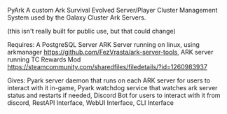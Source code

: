 PyArk
A custom Ark Survival Evolved Server/Player Cluster Management System used by the Galaxy Cluster Ark Servers.

(this isn't really built for public use, but that could change)

Requires:
A PostgreSQL Server
ARK Server running on linux, using arkmanager https://github.com/FezVrasta/ark-server-tools,
ARK server running TC Rewards Mod https://steamcommunity.com/sharedfiles/filedetails/?id=1260983937

Gives:
Pyark server daemon that runs on each ARK server for users to interact with it in-game, 
Pyark watchdog service that watches ark server status and restarts if needed, 
Discord Bot for users to interact with it from discord, 
RestAPI Interface, 
WebUI Interface, 
CLI Interface
